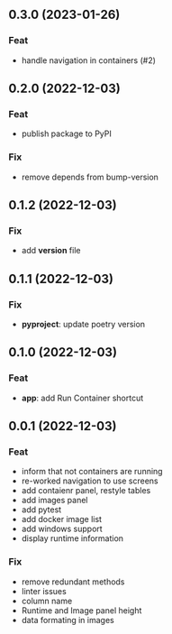 ## 0.3.0 (2023-01-26)

### Feat

- handle navigation in containers (#2)

## 0.2.0 (2022-12-03)

### Feat

- publish package to PyPI

### Fix

- remove depends from bump-version

## 0.1.2 (2022-12-03)

### Fix

- add __version__ file

## 0.1.1 (2022-12-03)

### Fix

- **pyproject**: update poetry version

## 0.1.0 (2022-12-03)

### Feat

- **app**: add Run Container shortcut

## 0.0.1 (2022-12-03)

### Feat

- inform that not containers are running
- re-worked navigation to use screens
- add contaienr panel, restyle tables
- add images panel
- add pytest
- add docker image list
- add windows support
- display runtime information

### Fix

- remove redundant methods
- linter issues
- column name
- Runtime and Image panel height
- data formating in images
